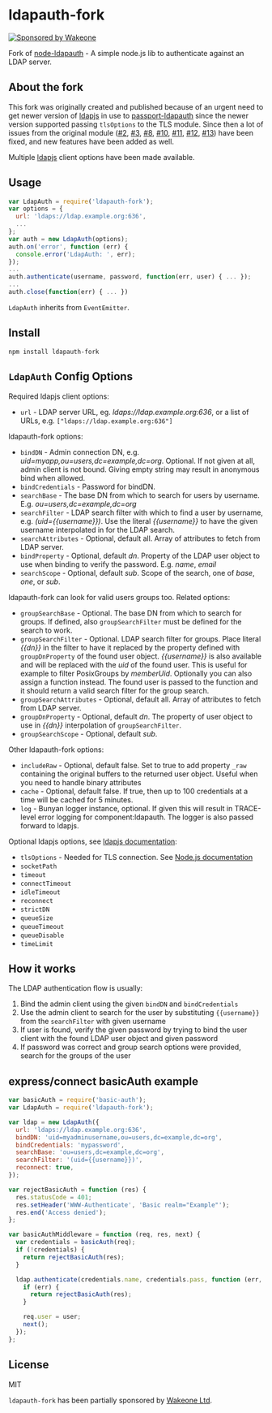 # ldapauth-fork

[![Sponsored by Wakeone](https://img.shields.io/badge/sponsored%20by-wakeone-389fc1.svg)](https://wakeone.co)

Fork of [node-ldapauth](https://github.com/trentm/node-ldapauth) - A simple node.js lib to authenticate against an LDAP server.

## About the fork

This fork was originally created and published because of an urgent need to get newer version of [ldapjs](http://ldapjs.org/) in use to [passport-ldapauth](https://github.com/vesse/passport-ldapauth) since the newer version supported passing `tlsOptions` to the TLS module. Since then a lot of issues from the original module ([#2](https://github.com/trentm/node-ldapauth/issues/2), [#3](https://github.com/trentm/node-ldapauth/issues/3), [#8](https://github.com/trentm/node-ldapauth/issues/8), [#10](https://github.com/trentm/node-ldapauth/issues/10), [#11](https://github.com/trentm/node-ldapauth/issues/11), [#12](https://github.com/trentm/node-ldapauth/issues/12), [#13](https://github.com/trentm/node-ldapauth/pull/13)) have been fixed, and new features have been added as well.

Multiple [ldapjs](http://ldapjs.org/) client options have been made available.

## Usage

```javascript
var LdapAuth = require('ldapauth-fork');
var options = {
  url: 'ldaps://ldap.example.org:636',
  ...
};
var auth = new LdapAuth(options);
auth.on('error', function (err) {
  console.error('LdapAuth: ', err);
});
...
auth.authenticate(username, password, function(err, user) { ... });
...
auth.close(function(err) { ... })
```

`LdapAuth` inherits from `EventEmitter`.

## Install

    npm install ldapauth-fork

## `LdapAuth` Config Options

Required ldapjs client options:

- `url` - LDAP server URL, eg. _ldaps://ldap.example.org:636_, or a list of URLs, e.g. `["ldaps://ldap.example.org:636"]`

ldapauth-fork options:

- `bindDN` - Admin connection DN, e.g. _uid=myapp,ou=users,dc=example,dc=org_. Optional. If not given at all, admin client is not bound. Giving empty string may result in anonymous bind when allowed.
- `bindCredentials` - Password for bindDN.
- `searchBase` - The base DN from which to search for users by username. E.g. _ou=users,dc=example,dc=org_
- `searchFilter` - LDAP search filter with which to find a user by username, e.g. _(uid={{username}})_. Use the literal _{{username}}_ to have the given username interpolated in for the LDAP search.
- `searchAttributes` - Optional, default all. Array of attributes to fetch from LDAP server.
- `bindProperty` - Optional, default _dn_. Property of the LDAP user object to use when binding to verify the password. E.g. _name_, _email_
- `searchScope` - Optional, default _sub_. Scope of the search, one of _base_, _one_, or _sub_.

ldapauth-fork can look for valid users groups too. Related options:

- `groupSearchBase` - Optional. The base DN from which to search for groups. If defined, also `groupSearchFilter` must be defined for the search to work.
- `groupSearchFilter` - Optional. LDAP search filter for groups. Place literal _{{dn}}_ in the filter to have it replaced by the property defined with `groupDnProperty` of the found user object. _{{username}}_ is also available and will be replaced with the _uid_ of the found user. This is useful for example to filter PosixGroups by _memberUid_. Optionally you can also assign a function instead. The found user is passed to the function and it should return a valid search filter for the group search.
- `groupSearchAttributes` - Optional, default all. Array of attributes to fetch from LDAP server.
- `groupDnProperty` - Optional, default _dn_. The property of user object to use in _{{dn}}_ interpolation of `groupSearchFilter`.
- `groupSearchScope` - Optional, default _sub_.

Other ldapauth-fork options:

- `includeRaw` - Optional, default false. Set to true to add property `_raw` containing the original buffers to the returned user object. Useful when you need to handle binary attributes
- `cache` - Optional, default false. If true, then up to 100 credentials at a time will be cached for 5 minutes.
- `log` - Bunyan logger instance, optional. If given this will result in TRACE-level error logging for component:ldapauth. The logger is also passed forward to ldapjs.

Optional ldapjs options, see [ldapjs documentation](https://github.com/mcavage/node-ldapjs/blob/v1.0.1/docs/client.md):

- `tlsOptions` - Needed for TLS connection. See [Node.js documentation](https://nodejs.org/api/tls.html#tls_tls_connect_options_callback)
- `socketPath`
- `timeout`
- `connectTimeout`
- `idleTimeout`
- `reconnect`
- `strictDN`
- `queueSize`
- `queueTimeout`
- `queueDisable`
- `timeLimit`

## How it works

The LDAP authentication flow is usually:

1. Bind the admin client using the given `bindDN` and `bindCredentials`
2. Use the admin client to search for the user by substituting `{{username}}` from the `searchFilter` with given username
3. If user is found, verify the given password by trying to bind the user client with the found LDAP user object and given password
4. If password was correct and group search options were provided, search for the groups of the user

## express/connect basicAuth example

```javascript
var basicAuth = require('basic-auth');
var LdapAuth = require('ldapauth-fork');

var ldap = new LdapAuth({
  url: 'ldaps://ldap.example.org:636',
  bindDN: 'uid=myadminusername,ou=users,dc=example,dc=org',
  bindCredentials: 'mypassword',
  searchBase: 'ou=users,dc=example,dc=org',
  searchFilter: '(uid={{username}})',
  reconnect: true,
});

var rejectBasicAuth = function (res) {
  res.statusCode = 401;
  res.setHeader('WWW-Authenticate', 'Basic realm="Example"');
  res.end('Access denied');
};

var basicAuthMiddleware = function (req, res, next) {
  var credentials = basicAuth(req);
  if (!credentials) {
    return rejectBasicAuth(res);
  }

  ldap.authenticate(credentials.name, credentials.pass, function (err, user) {
    if (err) {
      return rejectBasicAuth(res);
    }

    req.user = user;
    next();
  });
};
```

## License

MIT

`ldapauth-fork` has been partially sponsored by [Wakeone Ltd](https://wakeone.co/).
